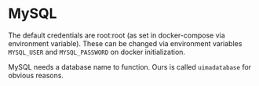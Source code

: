 MySQL
=====

The default credentials are root:root (as set in docker-compose via environment variable).
These can be changed via environment variables `MYSQL_USER` and `MYSQL_PASSWORD` on docker initialization.

MySQL needs a database name to function. Ours is called `uimadatabase` for obvious reasons.